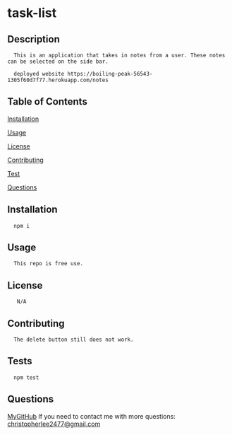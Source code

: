 # task-list

  ## Description
      
      This is an application that takes in notes from a user. These notes can be selected on the side bar.
      
      deployed website https://boiling-peak-56543-1305f60d7f77.herokuapp.com/notes
      
  ## Table of Contents
      
  [Installation](https://github.com/ChrisLee2477/task-list#installation)
  
  [Usage](https://github.com/ChrisLee2477/task-list#usage)
  
  [License](https://github.com/ChrisLee2477/task-list#license)
  
  [Contributing](https://github.com/ChrisLee2477/task-list#contributing)
  
  [Test](https://github.com/ChrisLee2477/task-list#test)
  
  [Questions](https://github.com/ChrisLee2477/task-list#questions)
      
  ## Installation
      
      npm i
      
  ## Usage
      
      This repo is free use.
      
      
  ## License
      
       N/A
  
      
      
  ## Contributing
      
      The delete button still does not work.
      
  ## Tests
      
      npm test
  
  ## Questions 
  [MyGitHub](https://github.com/ChrisLee2477)
      If you need to contact me with more questions: christopherlee2477@gmail.com
